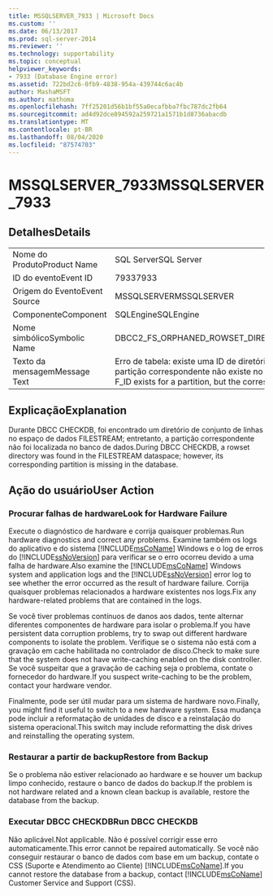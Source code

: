 ```yaml
---
title: MSSQLSERVER_7933 | Microsoft Docs
ms.custom: ''
ms.date: 06/13/2017
ms.prod: sql-server-2014
ms.reviewer: ''
ms.technology: supportability
ms.topic: conceptual
helpviewer_keywords:
- 7933 (Database Engine error)
ms.assetid: 722bd2c6-0fb9-4838-954a-439744c6ac4b
author: MashaMSFT
ms.author: mathoma
ms.openlocfilehash: 7ff25201d56b1bf55a0ecafbba7fbc787dc2fb64
ms.sourcegitcommit: ad4d92dce894592a259721a1571b1d8736abacdb
ms.translationtype: MT
ms.contentlocale: pt-BR
ms.lasthandoff: 08/04/2020
ms.locfileid: "87574703"
---
```

# <a name="mssqlserver_7933"></a><span data-ttu-id="1d4f8-102">MSSQLSERVER_7933</span><span class="sxs-lookup"><span data-stu-id="1d4f8-102">MSSQLSERVER_7933</span></span>
    
## <a name="details"></a><span data-ttu-id="1d4f8-103">Detalhes</span><span class="sxs-lookup"><span data-stu-id="1d4f8-103">Details</span></span>  
  
|||  
|-|-|  
|<span data-ttu-id="1d4f8-104">Nome do Produto</span><span class="sxs-lookup"><span data-stu-id="1d4f8-104">Product Name</span></span>|<span data-ttu-id="1d4f8-105">SQL Server</span><span class="sxs-lookup"><span data-stu-id="1d4f8-105">SQL Server</span></span>|  
|<span data-ttu-id="1d4f8-106">ID do evento</span><span class="sxs-lookup"><span data-stu-id="1d4f8-106">Event ID</span></span>|<span data-ttu-id="1d4f8-107">7933</span><span class="sxs-lookup"><span data-stu-id="1d4f8-107">7933</span></span>|  
|<span data-ttu-id="1d4f8-108">Origem do Evento</span><span class="sxs-lookup"><span data-stu-id="1d4f8-108">Event Source</span></span>|<span data-ttu-id="1d4f8-109">MSSQLSERVER</span><span class="sxs-lookup"><span data-stu-id="1d4f8-109">MSSQLSERVER</span></span>|  
|<span data-ttu-id="1d4f8-110">Componente</span><span class="sxs-lookup"><span data-stu-id="1d4f8-110">Component</span></span>|<span data-ttu-id="1d4f8-111">SQLEngine</span><span class="sxs-lookup"><span data-stu-id="1d4f8-111">SQLEngine</span></span>|  
|<span data-ttu-id="1d4f8-112">Nome simbólico</span><span class="sxs-lookup"><span data-stu-id="1d4f8-112">Symbolic Name</span></span>|<span data-ttu-id="1d4f8-113">DBCC2_FS_ORPHANED_ROWSET_DIRECTORY</span><span class="sxs-lookup"><span data-stu-id="1d4f8-113">DBCC2_FS_ORPHANED_ROWSET_DIRECTORY</span></span>|  
|<span data-ttu-id="1d4f8-114">Texto da mensagem</span><span class="sxs-lookup"><span data-stu-id="1d4f8-114">Message Text</span></span>|<span data-ttu-id="1d4f8-115">Erro de tabela: existe uma ID de diretório de Fluxo de arquivos F_ID para uma partição, mas a partição correspondente não existe no banco de dados.</span><span class="sxs-lookup"><span data-stu-id="1d4f8-115">Table error: A Filestream directory ID F_ID exists for a partition, but the corresponding partition does not exist in the database.</span></span>|  
  
## <a name="explanation"></a><span data-ttu-id="1d4f8-116">Explicação</span><span class="sxs-lookup"><span data-stu-id="1d4f8-116">Explanation</span></span>  
 <span data-ttu-id="1d4f8-117">Durante DBCC CHECKDB, foi encontrado um diretório de conjunto de linhas no espaço de dados FILESTREAM; entretanto, a partição correspondente não foi localizada no banco de dados.</span><span class="sxs-lookup"><span data-stu-id="1d4f8-117">During DBCC CHECKDB, a rowset directory was found in the FILESTREAM dataspace; however, its corresponding partition is missing in the database.</span></span>  
  
## <a name="user-action"></a><span data-ttu-id="1d4f8-118">Ação do usuário</span><span class="sxs-lookup"><span data-stu-id="1d4f8-118">User Action</span></span>  
  
### <a name="look-for-hardware-failure"></a><span data-ttu-id="1d4f8-119">Procurar falhas de hardware</span><span class="sxs-lookup"><span data-stu-id="1d4f8-119">Look for Hardware Failure</span></span>  
 <span data-ttu-id="1d4f8-120">Execute o diagnóstico de hardware e corrija quaisquer problemas.</span><span class="sxs-lookup"><span data-stu-id="1d4f8-120">Run hardware diagnostics and correct any problems.</span></span> <span data-ttu-id="1d4f8-121">Examine também os logs do aplicativo e do sistema [!INCLUDE[msCoName](../../includes/msconame-md.md)] Windows e o log de erros do [!INCLUDE[ssNoVersion](../../includes/ssnoversion-md.md)] para verificar se o erro ocorreu devido a uma falha de hardware.</span><span class="sxs-lookup"><span data-stu-id="1d4f8-121">Also examine the [!INCLUDE[msCoName](../../includes/msconame-md.md)] Windows system and application logs and the [!INCLUDE[ssNoVersion](../../includes/ssnoversion-md.md)] error log to see whether the error occurred as the result of hardware failure.</span></span> <span data-ttu-id="1d4f8-122">Corrija quaisquer problemas relacionados a hardware existentes nos logs.</span><span class="sxs-lookup"><span data-stu-id="1d4f8-122">Fix any hardware-related problems that are contained in the logs.</span></span>  
  
 <span data-ttu-id="1d4f8-123">Se você tiver problemas contínuos de danos aos dados, tente alternar diferentes componentes de hardware para isolar o problema.</span><span class="sxs-lookup"><span data-stu-id="1d4f8-123">If you have persistent data corruption problems, try to swap out different hardware components to isolate the problem.</span></span> <span data-ttu-id="1d4f8-124">Verifique se o sistema não está com a gravação em cache habilitada no controlador de disco.</span><span class="sxs-lookup"><span data-stu-id="1d4f8-124">Check to make sure that the system does not have write-caching enabled on the disk controller.</span></span> <span data-ttu-id="1d4f8-125">Se você suspeitar que a gravação de caching seja o problema, contate o fornecedor do hardware.</span><span class="sxs-lookup"><span data-stu-id="1d4f8-125">If you suspect write-caching to be the problem, contact your hardware vendor.</span></span>  
  
 <span data-ttu-id="1d4f8-126">Finalmente, pode ser útil mudar para um sistema de hardware novo.</span><span class="sxs-lookup"><span data-stu-id="1d4f8-126">Finally, you might find it useful to switch to a new hardware system.</span></span> <span data-ttu-id="1d4f8-127">Essa mudança pode incluir a reformatação de unidades de disco e a reinstalação do sistema operacional.</span><span class="sxs-lookup"><span data-stu-id="1d4f8-127">This switch may include reformatting the disk drives and reinstalling the operating system.</span></span>  
  
### <a name="restore-from-backup"></a><span data-ttu-id="1d4f8-128">Restaurar a partir de backup</span><span class="sxs-lookup"><span data-stu-id="1d4f8-128">Restore from Backup</span></span>  
 <span data-ttu-id="1d4f8-129">Se o problema não estiver relacionado ao hardware e se houver um backup limpo conhecido, restaure o banco de dados do backup.</span><span class="sxs-lookup"><span data-stu-id="1d4f8-129">If the problem is not hardware related and a known clean backup is available, restore the database from the backup.</span></span>  
  
### <a name="run-dbcc-checkdb"></a><span data-ttu-id="1d4f8-130">Executar DBCC CHECKDB</span><span class="sxs-lookup"><span data-stu-id="1d4f8-130">Run DBCC CHECKDB</span></span>  
 <span data-ttu-id="1d4f8-131">Não aplicável.</span><span class="sxs-lookup"><span data-stu-id="1d4f8-131">Not applicable.</span></span> <span data-ttu-id="1d4f8-132">Não é possível corrigir esse erro automaticamente.</span><span class="sxs-lookup"><span data-stu-id="1d4f8-132">This error cannot be repaired automatically.</span></span> <span data-ttu-id="1d4f8-133">Se você não conseguir restaurar o banco de dados com base em um backup, contate o CSS (Suporte e Atendimento ao Cliente) [!INCLUDE[msCoName](../../includes/msconame-md.md)].</span><span class="sxs-lookup"><span data-stu-id="1d4f8-133">If you cannot restore the database from a backup, contact [!INCLUDE[msCoName](../../includes/msconame-md.md)] Customer Service and Support (CSS).</span></span>  
  
  
